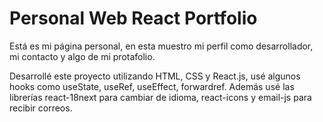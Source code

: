 # Personal Web React Portfolio

Está es mi página personal, en esta muestro mi perfil como desarrollador, mi contacto y algo de mi protafolio.

Desarrollé este proyecto utilizando HTML, CSS y React.js, usé algunos hooks como useState, useRef, useEffect, forwardref. Además usé las librerías react-18next para cambiar de idioma, react-icons y email-js para recibir
correos.

